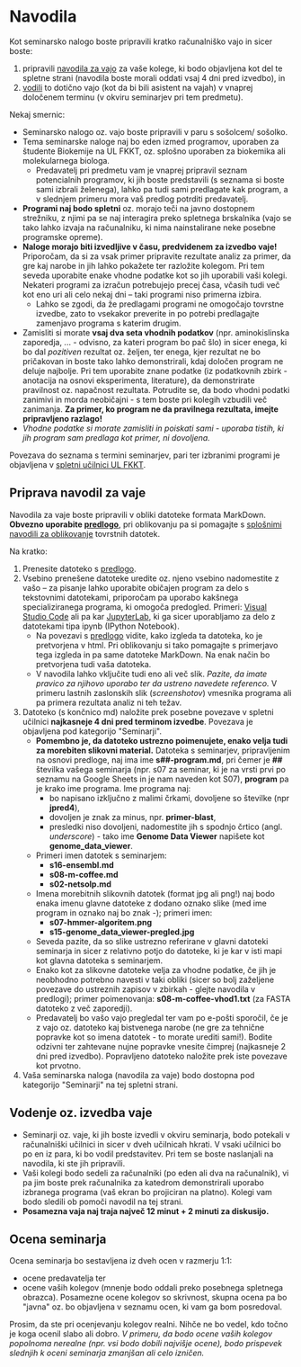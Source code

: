 # Navodila

Kot seminarsko nalogo boste pripravili kratko računalniško vajo in sicer boste:
1. pripravili [navodila za vajo](#priprava-navodil-za-vaje) za vaše kolege, ki bodo objavljena kot del te spletne strani (navodila boste morali oddati vsaj 4 dni pred izvedbo), in
2. [vodili](#vodenje-oz-izvedba-vaje) to dotično vajo (kot da bi bili asistent na vajah) v vnaprej določenem terminu (v okviru seminarjev pri tem predmetu).

Nekaj smernic:
- Seminarsko nalogo oz. vajo boste pripravili v paru s sošolcem/ sošolko.
- Tema seminarske naloge naj bo eden izmed programov, uporaben za študente Biokemije na UL FKKT, oz. splošno uporaben za biokemika ali molekularnega biologa.
  - Predavatelj pri predmetu vam je vnaprej pripravil seznam potencialnih programov, ki jih boste predstavili (s seznama si boste sami izbrali želenega), lahko pa tudi sami predlagate kak program, a v slednjem primeru mora vaš predlog potrditi predavatelj.
- **Programi naj bodo spletni** oz. morajo teči na javno dostopnem strežniku, z njimi pa se naj interagira preko spletnega brskalnika (vajo se tako lahko izvaja na računalniku, ki nima nainstalirane neke posebne programske opreme).
- **Naloge morajo biti izvedljive v času, predvidenem za izvedbo vaje!** Priporočam, da si za vsak primer pripravite rezultate analiz za primer, da gre kaj narobe in jih lahko pokažete ter razložite kolegom. Pri tem seveda uporabite enake vhodne podatke kot so jih uporabili vaši kolegi. Nekateri programi za izračun potrebujejo precej časa, včasih tudi več kot eno uri ali celo nekaj dni – taki programi niso primerna izbira.
   - Lahko se zgodi, da že predlagami programi ne omogočajo tovrstne izvedbe, zato to vsekakor preverite in po potrebi predlagajte zamenjavo programa s katerim drugim.
- Zamisliti si morate **vsaj dva seta vhodnih podatkov** (npr. aminokislinska zaporedja, ... - odvisno, za kateri program bo pač šlo) in sicer enega, ki bo dal *pozitiven* rezultat oz. željen, ter enega, kjer rezultat ne bo pričakovan in boste tako lahko demonstrirali, kdaj določen program ne deluje najbolje. Pri tem uporabite znane podatke (iz podatkovnih zbirk - anotacija na osnovi eksperimenta, literature), da demonstrirate pravilnost oz. napačnost rezultata. Potrudite se, da bodo vhodni podatki zanimivi in morda neobičajni - s tem boste pri kolegih vzbudili več zanimanja. **Za primer, ko program ne da pravilnega rezultata, imejte pripravljeno razlago!**
- *Vhodne podatke si morate zamisliti in poiskati sami - uporaba tistih, ki jih program sam predlaga kot primer, ni dovoljena.*

Povezava do seznama s termini seminarjev, pari ter izbranimi programi je objavljena v [spletni učilnici UL FKKT](https://ucilnica.fkkt.uni-lj.si/).

## Priprava navodil za vaje

Navodila za vaje boste pripravili v obliki datoteke formata MarkDown. **Obvezno uporabite [predlogo](seminar-predloga.md)**, pri oblikovanju pa si pomagajte s [splošnimi navodili za oblikovanje](../priloge/markdown.md) tovrstnih datotek.

Na kratko:
1. Prenesite datoteko s [predlogo](https://mpavsic.github.io/biokeminfo/_sources/seminar/seminar-predloga.md).
2. Vsebino prenešene datoteke uredite oz. njeno vsebino nadomestite z vašo – za pisanje lahko uporabite običajen program za delo s tekstovnimi datotekami, priporočam pa uporabo kakšnega specializiranega programa, ki omogoča predogled. Primeri: [Visual Studio Code](https://code.visualstudio.com/) ali pa kar [JupyterLab](../priloge/jupyterlab.ipynb), ki ga sicer uporabljamo za delo z datotekami tipa ipynb (IPython Notebook).
   - Na povezavi s [predlogo](seminar-predloga.md) vidite, kako izgleda ta datoteka, ko je pretvorjena v html. Pri oblikovanju si tako pomagajte s primerjavo tega izgleda in pa same datoteke MarkDown. Na enak način bo pretvorjena tudi vaša datoteka.
   - V navodila lahko vključite tudi eno ali več slik. *Pazite, da imate pravico za njihovo uporabo ter da ustreno navedete referenco.* V primeru lastnih zaslonskih slik (*screenshotov*) vmesnika programa ali pa primera rezultata analiz ni teh težav.
3. Datoteko (s končnico md) naložite prek posebne povezave v spletni učilnici **najkasneje 4 dni pred terminom izvedbe**. Povezava je objavljena pod kategorijo "Seminarji".
   - **Pomembno je, da datoteko ustrezno poimenujete, enako velja tudi za morebiten slikovni material.** Datoteka s seminarjev, pripravljenim na osnovi predloge, naj ima ime **s##-program.md**, pri čemer je **##** številka vašega seminarja (npr. s07 za seminar, ki je na vrsti prvi po seznamu na Google Sheets in je nam naveden kot S07), **program** pa je krako ime programa. Ime programa naj:
      - bo napisano izključno z malimi črkami, dovoljene so številke (npr **jpred4**),
      - dovoljen je znak za minus, npr. **primer-blast**,
      - presledki niso dovoljeni, nadomestite jih s spodnjo črtico (angl. *underscore*) - tako ime **Genome Data Viewer** napišete kot **genome_data_viewer**.
   - Primeri imen datotek s seminarjem:
      - **s16-ensembl.md**
      - **s08-m-coffee.md**
      - **s02-netsolp.md**
   - Imena morebitnih slikovnih datotek (format jpg ali png!) naj bodo enaka imenu glavne datoteke z dodano oznako slike (med ime program in oznako naj bo znak -); primeri imen:
      - **s07-hmmer-algoritem.png**
      - **s15-genome_data_viewer-pregled.jpg**
   - Seveda pazite, da so slike ustrezno referirane v glavni datoteki seminarja in sicer z relativno potjo do datoteke, ki je kar v isti mapi kot glavna datoteka s seminarjem.
   - Enako kot za slikovne datoteke velja za vhodne podatke, če jih je neobhodno potrebno navesti v taki obliki (sicer so bolj zaželjene povezave do ustreznih zapisov v zbirkah - glejte navodila v predlogi); primer poimenovanja: **s08-m-coffee-vhod1.txt** (za FASTA datoteko z več zaporedji).
   - Predavatelj bo vašo vajo pregledal ter vam po e-pošti sporočil, če je z vajo oz. datoteko kaj bistvenega narobe (ne gre za tehnične popravke kot so imena datotek - to morate urediti sami!). Bodite odzivni ter zahtevane nujne popravke vnesite čimprej (najkasneje 2 dni pred izvedbo). Popravljeno datoteko naložite prek iste povezave kot prvotno.
4. Vaša seminarska naloga (navodila za vaje) bodo dostopna pod kategorijo "Seminarji" na tej spletni strani.

## Vodenje oz. izvedba vaje

- Seminarji oz. vaje, ki jih boste izvedli v okviru seminarja, bodo potekali v računalniški učilnici in sicer v dveh učilnicah hkrati. V vsaki učilnici bo po en iz para, ki bo vodil predstavitev. Pri tem se boste naslanjali na navodila, ki ste jih pripravili.
- Vaši kolegi bodo sedeli za računalniki (po eden ali dva na računalnik), vi pa jim boste prek računalnika za katedrom demonstrirali uporabo izbranega programa (vaš ekran bo projiciran na platno). Kolegi vam bodo sledili ob pomoči navodil na tej strani.
- **Posamezna vaja naj traja največ 12 minut + 2 minuti za diskusijo.**

## Ocena seminarja

Ocena seminarja bo sestavljena iz dveh ocen v razmerju 1:1:
- ocene predavatelja ter
- ocene vaših kolegov (mnenje bodo oddali preko posebnega spletnega obrazca). Posamezne ocene kolegov so skrivnost, skupna ocena pa bo "javna" oz. bo objavljena v seznamu ocen, ki vam ga bom posredoval.

Prosim, da ste pri ocenjevanju kolegov realni. Nihče ne bo vedel, kdo točno je koga ocenil slabo ali dobro. *V primeru, da bodo ocene vaših kolegov popolnoma nerealne (npr. vsi bodo dobili najvišje ocene), bodo prispevek slednjih k oceni seminarja zmanjšan ali celo izničen.*